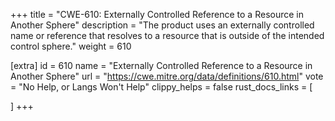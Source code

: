 +++
title = "CWE-610: Externally Controlled Reference to a Resource in Another Sphere"
description	= "The product uses an externally controlled name or reference that resolves to a resource that is outside of the intended control sphere."
weight = 610

[extra]
id = 610
name = "Externally Controlled Reference to a Resource in Another Sphere"
url = "https://cwe.mitre.org/data/definitions/610.html"
vote = "No Help, or Langs Won't Help"
clippy_helps = false
rust_docs_links = [
	
]
+++

